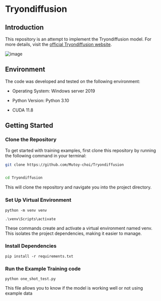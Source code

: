 # Tryondiffusion

## Introduction
This repository is an attempt to implement the Tryondiffusion model. For more details, visit the [official Tryondiffusion website](https://tryondiffusion.github.io/).

![image](https://github.com/Mutoy-choi/Tryondiffusion/assets/87027571/a3b9b53c-f6a3-4a52-8c3d-e7c26d50c55e)

## Environment

The code was developed and tested on the following environment:

* Operating System: Windows server 2019

* Python Version: Python 3.10

* CUDA 11.8

## Getting Started

### Clone the Repository
To get started with training examples, first clone this repository by running the following command in your terminal:

```bash
git clone https://github.com/Mutoy-choi/Tryondiffusion


cd Tryondiffusion
```
This will clone the repository and navigate you into the project directory.

### Set Up Virtual Environment

```
python -m venv venv

.\venv\Scripts\activate
```

These commands create and activate a virtual environment named venv. This isolates the project dependencies, making it easier to manage.

### Install Dependencies

```
pip install -r requirements.txt
```

### Run the Example Training code

```
python one_shot_test.py
```

This file allows you to know if the model is working well or not using example data
